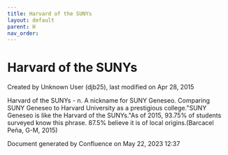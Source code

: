 ```yaml
---
title: Harvard of the SUNYs
layout: default
parent: H
nav_order:
---
```


# Harvard of the SUNYs

Created by  Unknown User (djb25), last modified on Apr 28, 2015

Harvard of the SUNYs - n. A nickname for SUNY Geneseo. Comparing SUNY Geneseo to Harvard University as a prestigious college.&quot;SUNY Geneseo is like the Harvard of the SUNYs.&quot;As of 2015, 93.75% of students surveyed know this phrase. 87.5% believe it is of local origins.(Barcacel Peña, G-M, 2015)

Document generated by Confluence on May 22, 2023 12:37


